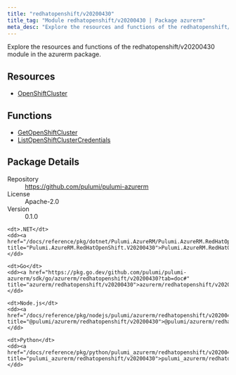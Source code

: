 ```yaml
---
title: "redhatopenshift/v20200430"
title_tag: "Module redhatopenshift/v20200430 | Package azurerm"
meta_desc: "Explore the resources and functions of the redhatopenshift/v20200430 module in the azurerm package."
---
```


<!-- WARNING: this file was generated by Pulumi Docs Generator. -->
<!-- Do not edit by hand unless you're certain you know what you are doing! -->

Explore the resources and functions of the redhatopenshift/v20200430 module in the azurerm package.

<h2 id="resources">Resources</h2>
<ul class="api">
    <li><a href="openshiftcluster" title="OpenShiftCluster"><span class="symbol resource"></span>OpenShiftCluster</a></li>
</ul>

<h2 id="functions">Functions</h2>
<ul class="api">
    <li><a href="getopenshiftcluster" title="GetOpenShiftCluster"><span class="symbol function"></span>GetOpenShiftCluster</a></li>
    <li><a href="listopenshiftclustercredentials" title="ListOpenShiftClusterCredentials"><span class="symbol function"></span>ListOpenShiftClusterCredentials</a></li>
</ul>

<h2 id="package-details">Package Details</h2>
<dl class="package-details">
	<dt>Repository</dt>
	<dd><a href="https://github.com/pulumi/pulumi-azurerm">https://github.com/pulumi/pulumi-azurerm</a></dd>
	<dt>License</dt>
	<dd>Apache-2.0</dd>
	<dt>Version</dt>
	<dd>0.1.0</dd>
</dl>



<dl class="tabular">

    <dt>.NET</dt>
    <dd><a href="/docs/reference/pkg/dotnet/Pulumi.AzureRM/Pulumi.AzureRM.RedHatOpenShift.V20200430.html" title="Pulumi.AzureRM.RedHatOpenShift.V20200430">Pulumi.AzureRM.RedHatOpenShift.V20200430</a></dd>

    <dt>Go</dt>
    <dd><a href="https://pkg.go.dev/github.com/pulumi/pulumi-azurerm/sdk/go/azurerm/redhatopenshift/v20200430?tab=doc#" title="azurerm/redhatopenshift/v20200430">azurerm/redhatopenshift/v20200430</a></dd>

    <dt>Node.js</dt>
    <dd><a href="/docs/reference/pkg/nodejs/pulumi/azurerm/redhatopenshift/v20200430/#" title="@pulumi/azurerm/redhatopenshift/v20200430">@pulumi/azurerm/redhatopenshift/v20200430</a></dd>

    <dt>Python</dt>
    <dd><a href="/docs/reference/pkg/python/pulumi_azurerm/redhatopenshift/v20200430" title="pulumi_azurerm/redhatopenshift/v20200430">pulumi_azurerm/redhatopenshift/v20200430</a></dd>

</dl>

